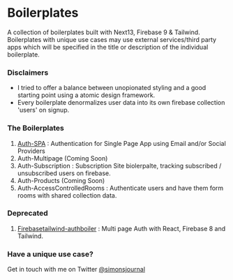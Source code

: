 # Boilerplates

A collection of boilerplates built with Next13, Firebase 9 & Tailwind. Boilerplates with unique use cases may use external services/third party apps which will be specified in the title or description of the individual boilerplate.

### Disclaimers

- I tried to offer a balance between unopionated styling and a good starting point using a atomic design framework.
- Every boilerplate denormalizes user data into its own firebase collection 'users' on signup.

### The Boilerplates

1. [Auth-SPA](https://github.com/simoncarriere/Auth-SPA-N13F9) : Authentication for Single Page App using Email and/or Social Providers
2. Auth-Multipage (Coming Soon)
3. Auth-Subscription : Subscription Site biolerpalte, tracking subscribed / unsubscribed users on firebase.
4. Auth-Products (Coming Soon)
5. Auth-AccessControlledRooms : Authenticate users and have them form rooms with shared collection data.

### Deprecated

1. [Firebasetailwind-authboiler](https://github.com/simoncarriere/firebasetailwind-authboiler) : Multi page Auth with React, Firebase 8 and Tailwind.

### Have a unique use case?

Get in touch with me on Twitter [@simonsjournal](https://twitter.com/simonsjournal)
